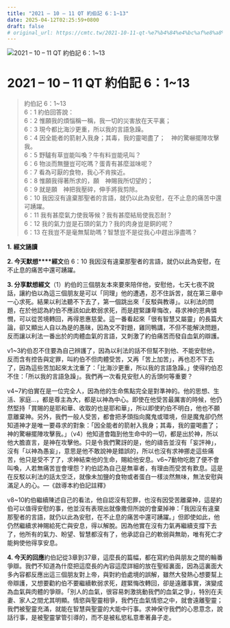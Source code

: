 ```yaml
---
title: "2021 – 10 – 11 QT 約伯記 6：1~13"
date: 2025-04-12T02:25:59+0800
draft: false
# original_url: https://cmtc.tw/2021-10-11-qt-%e7%b4%84%e4%bc%af%e8%a8%98-6%ef%bc%9a113
---
```


![2021 – 10 – 11 QT 約伯記 6：1\~13](/images/qt.jpg   "2021 – 10 – 11 QT 約伯記 6：1\~13")

# 2021 – 10 – 11 QT 約伯記 6：1\~13

> 約伯記 6：1\~13  
> 6：1 約伯回答說：  
> 6：2 惟願我的煩惱稱一稱，我一切的災害放在天平裏；  
> 6：3 現今都比海沙更重，所以我的言語急躁。  
> 6：4 因全能者的箭射入我身；其毒，我的靈喝盡了；　神的驚嚇擺陣攻擊我。  
> 6：5 野驢有草豈能叫喚？牛有料豈能吼叫？  
> 6：6 物淡而無鹽豈可吃嗎？蛋青有甚麼滋味呢？  
> 6：7 看為可厭的食物，我心不肯挨近。  
> 6：8 惟願我得著所求的，願　神賜我所切望的；  
> 6：9 就是願　神把我壓碎，伸手將我剪除。  
> 6：10 我因沒有違棄那聖者的言語，就仍以此為安慰，在不止息的痛苦中還可踴躍。  
> 6：11 我有甚麼氣力使我等候？我有甚麼結局使我忍耐？  
> 6：12 我的氣力豈是石頭的氣力？我的肉身豈是銅的呢？  
> 6：13 在我豈不是毫無幫助嗎？智慧豈不是從我心中趕出淨盡嗎？

**1.** **經文誦讀**

**2. 今天默想****經文**伯 6：10 我因沒有違棄那聖者的言語，就仍以此為安慰，在不止息的痛苦中還可踴躍。

**3. 分享默想經文**（1）約伯的三個朋友本來要來陪伴他，安慰他，七天七夜不說話，讓約伯以為這三個朋友是可以「同理」他的遭遇，忍不住訴苦，就在第三章中一心求死。結果以利法聽不下去了，第一個跳出來「反駁與教導」。以利法的問題，在於他認為約伯不應該如此軟弱求死，而是趕緊謙卑悔改，尋求神的恩典憐憫，可以從苦境轉回，再得恩惠慈愛。這一番看起來「很有智慧又屬靈」的長篇大論，卻又顯出人自以為是的愚昧，因為文不對題，雞同鴨講，不但不能解決問題，反而讓以利法一番出於的肉體血氣的言語，又刺激了約伯痛苦而發自血氣的辯護。

v1\~3約伯忍不住要為自己辨護了，因為以利法的話不但幫不到他、不能安慰他，反而含有控告與定罪，叫約伯不但肉體受苦，又再「苦上加苦」，再也忍不下去了，因為這些苦加起來太沈重了：「比海沙更重，所以我的言語急躁。」使得約伯忍不住：「所以我的言語急躁」。我們再一次看見安慰人的舌頭何等重要？

v4\~7約伯實在是一位完全人，因為他的生命焦點完全是對準神的。他的思想、生活、家庭…，都是尊主為大，都是以神為中心。即使在他受苦最厲害的時候，他仍然堅持「賞賜的是耶和華、收取的也是耶和華」，所以即使約伯不明白，他也不願意離棄神。另外，我們一般人受苦，都會把矛頭指向魔鬼或環境，但是魔鬼卻仍然知道神才是唯一要尋求的對象：「因全能者的箭射入我身；其毒，我的靈喝盡了；　神的驚嚇擺陣攻擊我。」（v4）他知道會臨到他生命中的一切，都是出於神，所以他大膽直言，是神在攻擊他。只是令我們驚訝的是，他的禱告並沒有「妄評神」，沒有「以神為愚妄」，意思是他不敢說神是錯誤的，所以也沒有求神挪走這些痛苦，他只是受不了了，求神結束他的生命，賜給他安息。v6\~7動物吃飽了便不會叫喚，人若無痛苦豈會埋怨？約伯認為自己是無辜者，有理由而受苦有歎息。這是在反駁以利法的話太空泛，就像未加鹽的食物或者蛋白一樣淡然無味，無法安慰與滿足人的心。—《啟導本約伯記註釋》

v8\~10約伯繼續陳述自己的看法，他自認沒有犯罪，也沒有因受苦離棄神，這是約伯可以值得安慰的事，他並沒有表現出就像撒但所說的會棄掉神：「我因沒有違棄那聖者的言語，就仍以此為安慰，在不止息的痛苦中還可踴躍。」但即使如此，他仍然繼續求神賜給死亡與安息，得以解脫。因為他實在沒有力氣再繼續支撐下去了，他所有的氣力、盼望、智慧都沒有了，他承認自己的軟弱與無助，唯有死亡才能夠使他得享安息。

**4. 今天的回應**約伯記從3章到37章，這麼長的篇幅，都在寫約伯與朋友之間的輪番爭辯。我們不知道為什麼把這麼長的內容這麼詳細的放在聖經裏面，因為這裏面大多內容都反應出這三個朋友對上帝，與對約伯處境的誤解，雖然大發熱心想要幫上帝辯護，又想要勸約伯不要繼續軟弱求死，趕緊悔改轉回，卻是遠離事實，演變成為血氣與肉體的爭辯。「別人的血氣，很容易刺激挑動我們的血氣之爭」，特別在夫妻、家人之間尤其明顯。情慾與聖靈相爭，我們在血氣情慾之中，就會遠離聖靈；我們被聖靈充滿，就能在智慧與聖靈的大能中行事。求神保守我們的心思意念，說話行事，是被聖靈掌管引導的，而不是被私慾私意牽著鼻子走。